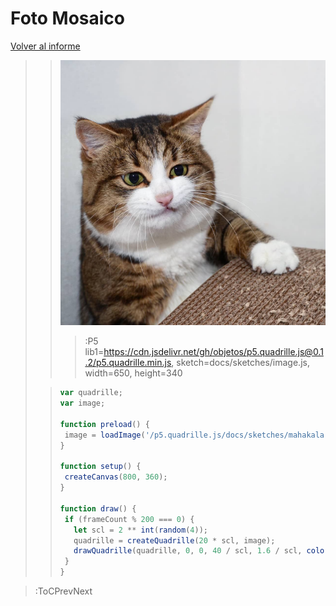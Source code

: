 # Foto Mosaico

[Volver al informe](/docs/workshops/informeHardware)
> > ![Foto mosaico](/docs/sketches/images/mosaico/gato_mosaico.jpg)
> >
> > > :P5 lib1=https://cdn.jsdelivr.net/gh/objetos/p5.quadrille.js@0.1.2/p5.quadrille.min.js, sketch=docs/sketches/image.js, width=650, height=340
>
> >
> > 
> > ```js
> > var quadrille;
> >var image;
> >
> >function preload() {
> >  image = loadImage('/p5.quadrille.js/docs/sketches/mahakala.jpg');
> >}
> >
> >function setup() {
> >  createCanvas(800, 360);
> >}
> >
> >function draw() {
> >  if (frameCount % 200 === 0) {
> >    let scl = 2 ** int(random(4));
> >    quadrille = createQuadrille(20 * scl, image);
> >    drawQuadrille(quadrille, 0, 0, 40 / scl, 1.6 / scl, color(random(255)));
> >  }
> >}
> > ```

> :ToCPrevNext